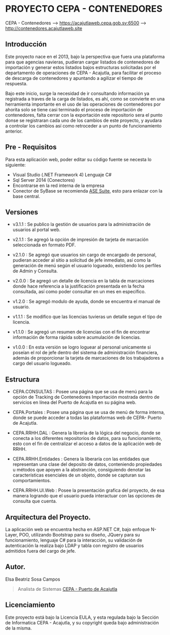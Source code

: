 # PROYECTO CEPA - CONTENEDORES
CEPA - Contenedores --> https://acajutlaweb.cepa.gob.sv:6500 --> http://contenedores.acajutlaweb.site 

## Introducción
Este proyecto nace en el 2013, bajo la perspectiva que fuera una plataforma para que agencias navieras, pudieran cargar listados de contenedores de importación y generar estos listados bajos estructuras solicitadas por el departamento de operaciones de CEPA - Acajutla, para facilitar el proceso de descarga de contenedores y apuntando a agilizar el tiempo de respuesta.

Bajo este inicio, surge la necesidad de ir consultando información ya registrada a traves de la carga de listados, es ahí, como se convierte en una herramienta importante en el uso de las operaciones de contenedores por ahorita solo se tiene casi terminado el proceso de importación de contenedores, falta cerrar con la exportación este repositorio sera el punto donse se registraran cada uno de los cambios de este proyecto, y ayudara a controlar los cambios así como retroceder a un punto de funcionamiento anterior.


## Pre - Requisitos
Para esta aplicación web, poder editar su código fuente se necesta lo siguiente:
  * Visual Studio (.NET Framework 4) Lenguaje C#
  * Sql Server 2014 (Conectores)
  * Encontrarse en la red interna de la empresa
  * Conector de SyBase se recomienda [ASE Suite](https://www.sap.com/developer/trials-downloads/additional-downloads/sdk-for-adaptive-server-enterprise-16-0-sp02-pl07-14520.html), esto para enlazar con la base central.

## Versiones

* v3.1.1 : Se publico la gestión de usuarios para la administración de usuarios al portal web.

* v2.1.1 : Se agregó la opción de impresión de tarjeta de marcación seleccionada en formato PDF.

* v2.1.0 : Se agregó que usuarios sin cargo de encargado de personal, pudieran acceder al sitio a solicitud de jefe inmediato, así como la generación de menú según el usuario logueado, existiendo los perfiles de Admin y Consulta.

* v2.0.0 : Se agregó un detalle de licencia en la tabla de marcaciones donde hace referencia a la justificación presentada en la fecha consultada, así como poder consultar en un mes en específico. 

* v1.2.0 : Se agregó modulo de ayuda, donde se encuentra el manual de usuario.

* v1.1.1 : Se modifico que las licencias tuvieras un detalle segun el tipo de licencia.

* v1.1.0 : Se agregó un resumen de licencias con el fin de encontrar información de forma rápida sobre acumulación de licencias.

* v1.0.0 : En esta versión se logro loguear al personal unicamente si poseían el rol de jefe dentro del sistema de administración financiera, además de proporcionar la tarjeta de marcaciones de los trabajadores a cargo del usuario logueado.

## Estructura
* CEPA.CONSULTAS : Posee una página que se usa de menú para la opción de Tracking de Contenedores Importación mostrada dentro de servicios en línea del Puerto de Acajutla en su página web.

* CEPA.Portales : Posee una página que se usa de menú de forma interna, donde se puede acceder a todas las plataformas web de CEPA- Puerto de Acajutla.

* CEPA.RRHH.DAL : Genera la librería de la lógica del negocio, donde se conecta a los diferentes repositorios de datos, para su funcionamiento, esto con el fin de centralizar el acceso a datos de la aplicación web de RRHH.

* CEPA.RRHH.Entidades : Genera la liberaría con las entidades que representan una clase del deposito de datos, conteniendo propiedades u métodos que apoyen a la abstranción, consiguiendo denotar las características esenciales de un objeto, donde se capturan sus comportamientos.

* CEPA.RRHH.UI.Web : Posee la presentación grafica del proyecto, de esa manera logrando que el usuario pueda interactuar con las opciones de consulta que cuenta.

## Arquitectura del Proyecto.
La aplicación web se encuentra hecha en ASP.NET C#, bajo enfoque N-Layer, POO, utilizando Bootstrap para su diseño, JQuery para su funcionamiento, lenguaje C# para la interacción, su validación de autenticación la realiza bajo LDAP y tabla con registro de usuarios admitidos fuera del cargo de jefe.

## Autor.

Elsa Beatriz Sosa Campos
>Analista de Sistemas [CEPA - Puerto de Acajutla](http://www.cepa.gob.sv/)


## Licenciamiento
Este proyecto está bajo la Licencia EULA, y esta regulada bajo la Sección de Informatica CEPA - Acajutla, y su copyright queda bajo administración de la misma.
